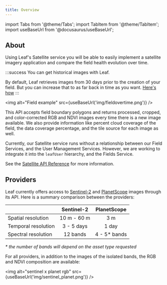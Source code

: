 ```yaml
---
title: Overview
---
```


import Tabs from '@theme/Tabs';
import TabItem from '@theme/TabItem';
import useBaseUrl from '@docusaurus/useBaseUrl';

<!-- the following links are referenced throughout this document -->
[1]: /docs/docs/sentinel_overview
[2]: /docs/docs/planet_overview

## About

Using Leaf's Satellite service you will be able to easily implement a satellite
imagery application and compare the field health evolution over time. 

:::success You can get historical images with Leaf.

By default, Leaf retrieves images from 30 days prior to the creation of your
field. But you can increase that to as far back in time as you want.
[Here's how](/docs/docs/satellite_endpoints#post-fields)
:::

<img alt="Field example" src={useBaseUrl('img/fieldovertime.png')} />

This API accepts field boundary polygons and returns processed, cropped, and
color-corrected RGB and NDVI images every time there is a new image available.
We also provide information like percent cloud coverage of the field, the data
coverage percentage, and the tile source for each image as well.

Currently, our Satellite service runs without a relationship between our Field Services, and the User Management Services.
However, we are working to integrate it into the `leafUser` hierarchy, and the Fields Service.

See the [Satellite API Reference][satellite_endpoints] for more information.

[satellite_endpoints]: satellite_endpoints.md

## Providers

Leaf currently offers access to [Sentinel-2][1] and [PlanetScope][2] images through its API.
Here is a summary comparison between the providers:

|                     |  Sentinel-2 | PlanetScope |
|---------------------|:-----------:|:-----------:|
| Spatial resolution  | 10 m - 60 m |     3 m     |
| Temporal resolution |  3 - 5 days |    1 day    |
| Spectral resolution |  12 bands   | 4 - 5* bands|

_* the number of bands will depend on the asset type requested_

For all providers, in addition to the images of the isolated bands, the RGB and NDVI composition are available:

<img alt="sentinel x planet rgb" src={useBaseUrl('img/sentinel_planet.png')} />